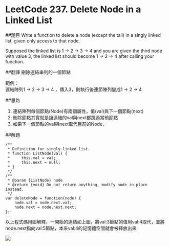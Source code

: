 # LeetCode 237. Delete Node in a Linked List

##題目
Write a function to delete a node (except the tail) in a singly linked list, given only access to that node.

Supposed the linked list is 1 -> 2 -> 3 -> 4 and you are given the third node with value 3, the linked list should become 1 -> 2 -> 4 after calling your function.


##翻譯
刪除連結串列的一個節點

範例：  
連結陣列1 -> 2 -> 3 -> 4 ，傳入3，則執行後連節陣列變成1 -> 2 -> 4

##思路
1. 連結陣列每個節點(Node)有兩個屬性，值(val)與下一個節點(next)
2. 刪除節點其實就是讓連結的val與next都跳過當前節點
3. 如果下一個節點的val與next取代目前的Node，

##解題
```
/**
 * Definition for singly-linked list.
 * function ListNode(val) {
 *     this.val = val;
 *     this.next = null;
 * }
 */
/**
 * @param {ListNode} node
 * @return {void} Do not return anything, modify node in-place instead.
 */
var deleteNode = function(node) {
    node.val = node.next.val;
    node.next = node.next.next;
};
```
以上程式碼用圖解釋，一開始的連結如上圖，將val:3節點的值用val:4取代，並將node.next指向val:5節點，本來val:4的記憶體空間就會被釋放出來

![](/picture/237.png)



